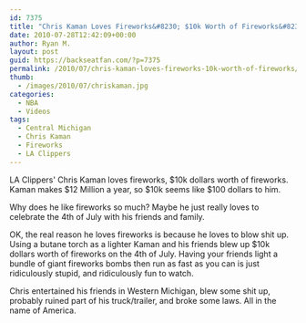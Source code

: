 ```yaml
---
id: 7375
title: "Chris Kaman Loves Fireworks&#8230; $10k Worth of Fireworks&#8230;"
date: 2010-07-28T12:42:09+00:00
author: Ryan M.
layout: post
guid: https://backseatfan.com/?p=7375
permalink: /2010/07/chris-kaman-loves-fireworks-10k-worth-of-fireworks/
thumb:
  - /images/2010/07/chriskaman.jpg
categories:
  - NBA
  - Videos
tags:
  - Central Michigan
  - Chris Kaman
  - Fireworks
  - LA Clippers
---
```


<div class="entry">
  <p>
  </p>

  <p>
    LA Clippers' Chris Kaman loves fireworks, $10k dollars worth of fireworks. Kaman makes $12 Million a year, so $10k seems like $100 dollars to him.
  </p>

  <p>
    Why does he like fireworks so much? Maybe he just really loves to celebrate the 4th of July with his friends and family.
  </p>

  <p>
    OK, the real reason he loves fireworks is because he loves to blow shit up. Using a butane torch as a lighter Kaman and his friends blew up $10k dollars worth of fireworks on the 4th of July. Having your friends light a bundle of giant fireworks bombs then run as fast as you can is just ridiculously stupid, and ridiculously fun to watch.
  </p>

  <p>
    Chris entertained his friends in Western Michigan, blew some shit up, probably ruined part of his truck/trailer, and broke some laws. All in the name of America.
  </p>
</div>
